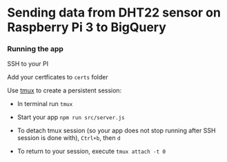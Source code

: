 # Sending data from DHT22 sensor on Raspberry Pi 3 to BigQuery

### Running the app

SSH to your PI

Add your certficates to `certs` folder

Use [tmux](https://www.hamvocke.com/blog/a-quick-and-easy-guide-to-tmux/) to create a persistent session:

* In terminal run `tmux`

* Start your app `npm run src/server.js`

* To detach tmux session (so your app does not stop running after SSH session is done with), `Ctrl+b`, then `d`

* To return to your session, execute `tmux attach -t 0`
